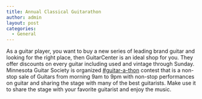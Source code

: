 ```yaml
---
title: Annual Classical Guitarathon
author: admin
layout: post
categories:
  - General
---
```

As a guitar player, you want to buy a new series of leading brand guitar and looking for the right place, then GuitarCenter is an ideal shop for you. They offer discounts on every guitar including used and vintage through Sunday. Minnesota Guitar Society is organized <a href="http://www.guitarcenter.com/Guitar-A-Thon.gc">#guitar-a-thon</a>  contest that is a non-stop sale of Guitars from morning 9am to 9pm with non-stop performances on guitar and sharing the stage with many of the best guitarists. Make use it to share the stage with your favorite guitarist and enjoy the music.
